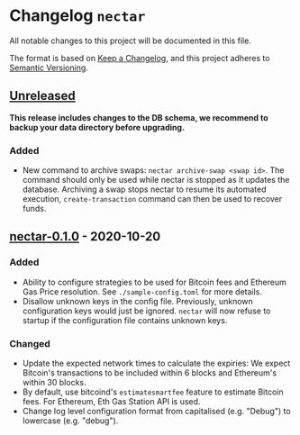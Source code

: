 # Changelog `nectar`

All notable changes to this project will be documented in this file.

The format is based on [Keep a Changelog](https://keepachangelog.com/en/1.0.0/),
and this project adheres to [Semantic Versioning](https://semver.org/spec/v2.0.0.html).

## [Unreleased]

**This release includes changes to the DB schema, we recommend to backup your data directory before upgrading.**

### Added

-   New command to archive swaps: `nectar archive-swap <swap id>`.
    The command should only be used while nectar is stopped as it updates the database.
    Archiving a swap stops nectar to resume its automated execution, `create-transaction` command can then be used to recover funds.

## [nectar-0.1.0] - 2020-10-20

### Added

-   Ability to configure strategies to be used for Bitcoin fees and Ethereum Gas Price resolution.
    See `./sample-config.toml` for more details.
-   Disallow unknown keys in the config file.
    Previously, unknown configuration keys would just be ignored.
    `nectar` will now refuse to startup if the configuration file contains unknown keys.

### Changed

-   Update the expected network times to calculate the expiries: We expect Bitcoin's transactions to be included within 6 blocks and Ethereum's within 30 blocks.
-   By default, use bitcoind's `estimatesmartfee` feature to estimate Bitcoin fees.
    For Ethereum, Eth Gas Station API is used.
-   Change log level configuration format from capitalised (e.g. "Debug") to lowercase (e.g. "debug").

[Unreleased]: https://github.com/comit-network/comit-rs/compare/nectar-0.1.0...HEAD

[nectar-0.1.0]: https://github.com/comit-network/comit-rs/compare/b4ad16d63579c542a3885d57f0522b445cfa8bae...nectar-0.1.0
